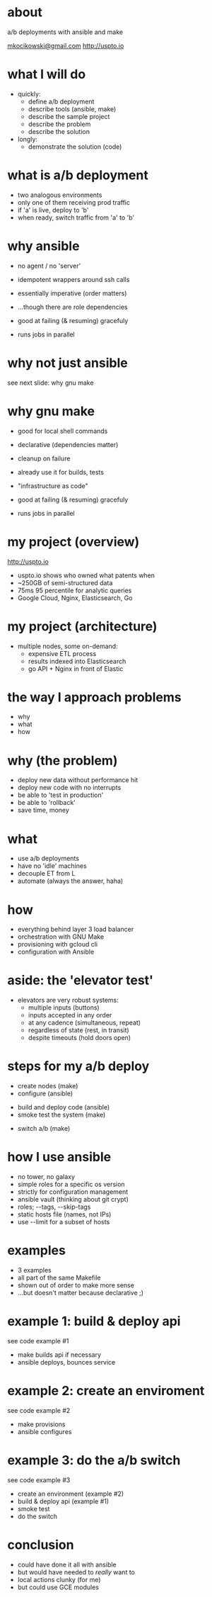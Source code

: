 # about

a/b deployments with ansible and make

mkocikowski@gmail.com
http://uspto.io

# what I will do

- quickly:
    - define a/b deployment
    - describe tools (ansible, make)
    - describe the sample project
    - describe the problem
    - describe the solution
- longly:
    - demonstrate the solution (code)

# what is a/b deployment

- two analogous environments
- only one of them receiving prod traffic
- if 'a' is live, deploy to 'b'
- when ready, switch traffic from 'a' to 'b'

# why ansible

- no agent / no 'server'
- idempotent wrappers around ssh calls
- essentially imperative (order matters)
- ...though there are role dependencies

- good at failing (& resuming) gracefuly
- runs jobs in parallel

# why not just ansible

see next slide: why gnu make

# why gnu make

- good for local shell commands
- declarative (dependencies matter)
- cleanup on failure
- already use it for builds, tests
- "infrastructure as code"

- good at failing (& resuming) gracefuly
- runs jobs in parallel

# my project (overview)

http://uspto.io
  
- uspto.io shows who owned what patents when
- ~250GB of semi-structured data
- 75ms 95 percentile for analytic queries
- Google Cloud, Nginx, Elasticsearch, Go

# my project (architecture)

- multiple nodes, some on-demand:
    - expensive ETL process
    - results indexed into Elasticsearch
    - go API + Nginx in front of Elastic

# the way I approach problems

- why
- what
- how

# why (the problem)

- deploy new data without performance hit
- deploy new code with no interrupts
- be able to 'test in production'
- be able to 'rollback'
- save time, money

# what

- use a/b deployments
- have no 'idle' machines
- decouple ET from L
- automate (always the answer, haha)

# how

- everything behind layer 3 load balancer
- orchestration with GNU Make
- provisioning with gcloud cli
- configuration with Ansible

# aside: the 'elevator test'

- elevators are very robust systems:
    - multiple inputs (buttons)
    - inputs accepted in any order
    - at any cadence (simultaneous, repeat)
    - regardless of state (rest, in transit)
    - despite timeouts (hold doors open)

# steps for my a/b deploy

- create nodes (make)
- configure (ansible)
+ build and deploy code (ansible)
+ smoke test the system (make)
- switch a/b (make)

# how I use ansible

- no tower, no galaxy
- simple roles for a specific os version
- strictly for configuration management
- ansible vault (thinking about git crypt)
- roles; --tags, --skip-tags
- static hosts file (names, not IPs)
- use --limit for a subset of hosts

# examples

- 3 examples
- all part of the same Makefile
- shown out of order to make more sense
- ...but doesn't matter because declarative ;)

# example 1: build & deploy api

see code example #1

- make builds api if necessary
- ansible deploys, bounces service

# example 2: create an enviroment

see code example #2

- make provisions
- ansible configures

# example 3: do the a/b switch

see code example #3

- create an environment (example #2)
- build & deploy api (example #1)
- smoke test
- do the switch

# conclusion

- could have done it all with ansible
- but would have needed to *really* want to
- local actions clunky (for me)
- but could use GCE modules
